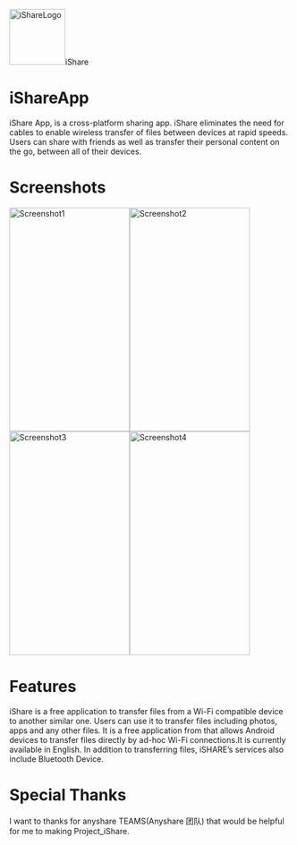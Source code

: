 <img src="https://github.com/rajatdubey619/iShareApp/blob/master/iconishare.png" alt="iShareLogo" width="100" height="100">iShare

# iShareApp
iShare App, is a cross-platform sharing app. iShare eliminates the need for cables to enable wireless transfer of files between devices at rapid speeds. Users can share with friends as well as transfer their personal content on the go, between all of their devices.

# Screenshots
<img src="https://github.com/rajatdubey619/iShareApp/blob/master/layout-2017-03-20-164111.png" alt="Screenshot1" width="215" height="400"><img src="https://github.com/rajatdubey619/iShareApp/blob/master/layout-2017-03-20-164100.png" alt="Screenshot2" width="215" height="400"><img src="https://github.com/rajatdubey619/iShareApp/blob/master/layout-2017-03-20-164010.png" alt="Screenshot3" width="215" height="400"><img src="https://github.com/rajatdubey619/iShareApp/blob/master/layout-2017-03-20-175558.png" alt="Screenshot4" width="215" height="400">


# Features
iShare is a free application to transfer files from a Wi-Fi compatible device to another similar one. Users can use it to transfer files including photos, apps and any other files. It is a free application from that allows Android devices to transfer files directly by ad-hoc Wi-Fi connections.It is currently available in English. In addition to transferring files, iSHARE’s services also include Bluetooth Device.

# Special Thanks
I want to thanks for anyshare TEAMS(Anyshare 团队) that would be helpful for me to making Project_iShare.
